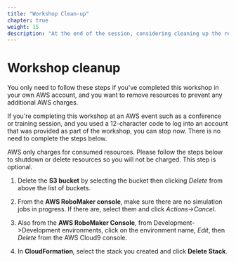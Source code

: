 ```yaml
---
title: "Workshop Clean-up"
chapter: true
weight: 15
description: "At the end of the session, considering cleaning up the resources that were created.  AWS only charges for consumed resources."
---
```


# Workshop cleanup

You only need to follow these steps if you've completed this workshop in your own AWS account, and you want to remove resources to prevent any additional AWS charges.

If you're completing this workshop at an AWS event such as a conference or training session, and you used a 12-character code to log into an account that was provided as part of the workshop, you can stop now.  There is no need to complete the steps below.

AWS only charges for consumed resources. Please follow the steps below to shutdown or delete resources so you will not be charged.  This step is optional.

1. Delete the **S3 bucket** by selecting the bucket then clicking *Delete* from above the list of buckets.

2. From the **AWS RoboMaker console**, make sure there are no simulation jobs in progress. If there are, select them and click *Actions->Cancel*.

3. Also from the **AWS RoboMaker Console**, from Development->Development environments, click on the environment name, *Edit*, then *Delete* from the AWS Cloud9 console.

4. In **CloudFormation**, select the stack you created and click **Delete Stack**.